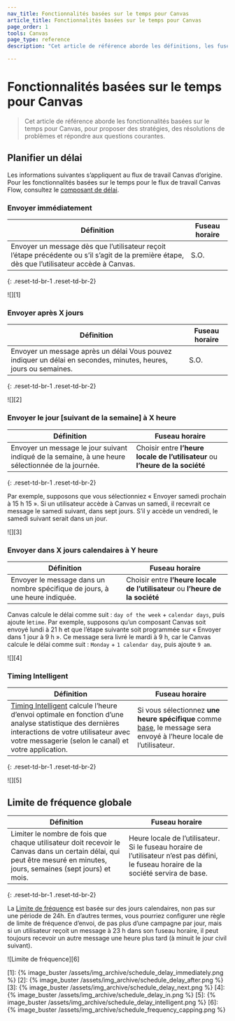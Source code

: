 ```yaml
---
nav_title: Fonctionnalités basées sur le temps pour Canvas
article_title: Fonctionnalités basées sur le temps pour Canvas
page_order: 1
tools: Canvas
page_type: reference
description: "Cet article de référence aborde les définitions, les fuseaux horaires et des exemples de fonctionnalités basées sur le temps pour Canvas."

---
```


# Fonctionnalités basées sur le temps pour Canvas

> Cet article de référence aborde les fonctionnalités basées sur le temps pour Canvas, pour proposer des stratégies, des résolutions de problèmes et répondre aux questions courantes.

## Planifier un délai

Les informations suivantes s’appliquent au flux de travail Canvas d’origine. Pour les fonctionnalités basées sur le temps pour le flux de travail Canvas Flow, consultez le [composant de délai]({{site.baseurl}}/user_guide/engagement_tools/canvas/canvas_components/delay_step/).

### Envoyer immédiatement

| Définition |  Fuseau horaire |
| --- | --- |
| Envoyer un message dès que l’utilisateur reçoit l’étape précédente ou s’il s’agit de la première étape, dès que l’utilisateur accède à Canvas. | S.O. |
{: .reset-td-br-1 .reset-td-br-2}

![][1]

### Envoyer après X jours

| Définition |  Fuseau horaire |
| --- | --- |
| Envoyer un message après un délai Vous pouvez indiquer un délai en secondes, minutes, heures, jours ou semaines.  | S.O. |
{: .reset-td-br-1 .reset-td-br-2}

![][2]

### Envoyer le jour [suivant de la semaine] à X heure

| Définition |  Fuseau horaire |
| --- | --- |
| Envoyer un message le jour suivant indiqué de la semaine, à une heure sélectionnée de la journée.  | Choisir entre **l’heure locale de l’utilisateur** ou **l’heure de la société** |
{: .reset-td-br-1 .reset-td-br-2}

Par exemple, supposons que vous sélectionniez « Envoyer samedi prochain à 15 h 15 ». Si un utilisateur accède à Canvas un samedi, il recevrait ce message le samedi suivant, dans sept jours. S’il y accède un vendredi, le samedi suivant serait dans un jour.

![][3]

### Envoyer dans X jours calendaires à Y heure

| Définition |  Fuseau horaire |
| --- | --- |
| Envoyer le message dans un nombre spécifique de jours, à une heure indiquée. | Choisir entre **l’heure locale de l’utilisateur** ou **l’heure de la société** |

Canvas calcule le délai comme suit : `day of the week` + `calendar days`, puis ajoute le`time`. Par exemple, supposons qu’un composant Canvas soit envoyé lundi à 21 h et que l’étape suivante soit programmée sur « Envoyer dans 1 jour à 9 h ». Ce message sera livré le mardi à 9 h, car le Canvas calcule le délai comme suit : `Monday` + `1 calendar day`, puis ajoute `9 am`.

![][4]

### Timing Intelligent

| Définition | Fuseau horaire |
| ---------- | ----- |
| [Timing Intelligent]({{site.baseurl}}/user_guide/intelligence/intelligent_timing/) calcule l’heure d’envoi optimale en fonction d’une analyse statistique des dernières interactions de votre utilisateur avec votre messagerie (selon le canal) et votre application. | Si vous sélectionnez **une heure spécifique** comme [base]({{site.baseurl}}/user_guide/intelligence/intelligent_timing/#fallback-options), le message sera envoyé à l’heure locale de l’utilisateur. |
{: .reset-td-br-1 .reset-td-br-2}

![][5]

## Limite de fréquence globale

| Définition | Fuseau horaire |
| --- | --- |
| Limiter le nombre de fois que chaque utilisateur doit recevoir le Canvas dans un certain délai, qui peut être mesuré en minutes, jours, semaines (sept jours) et mois. | Heure locale de l’utilisateur. Si le fuseau horaire de l’utilisateur n’est pas défini, le fuseau horaire de la société servira de base. |
{: .reset-td-br-1 .reset-td-br-2}

La [Limite de fréquence]({{site.baseurl}}/user_guide/engagement_tools/campaigns/testing_and_more/rate-limiting/#frequency-capping) est basée sur des jours calendaires, non pas sur une période de 24h. En d’autres termes, vous pourriez configurer une règle de limite de fréquence d’envoi, de pas plus d’une campagne par jour, mais si un utilisateur reçoit un message à 23 h dans son fuseau horaire, il peut toujours recevoir un autre message une heure plus tard (à minuit le jour civil suivant).

![Limite de fréquence][6]

[1]: {% image_buster /assets/img_archive/schedule_delay_immediately.png %}
[2]: {% image_buster /assets/img_archive/schedule_delay_after.png %}
[3]: {% image_buster /assets/img_archive/schedule_delay_next.png %}
[4]: {% image_buster /assets/img_archive/schedule_delay_in.png %}
[5]: {% image_buster /assets/img_archive/schedule_delay_intelligent.png %}
[6]: {% image_buster /assets/img_archive/schedule_frequency_capping.png %}
